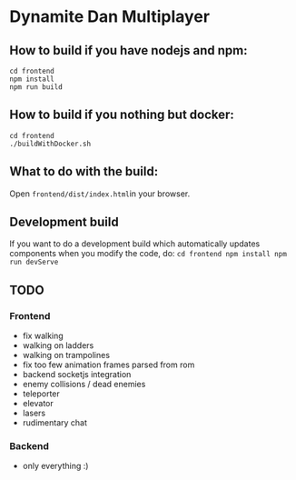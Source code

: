 
# Dynamite Dan Multiplayer

## How to build if you have nodejs and npm:

    cd frontend
    npm install
    npm run build

## How to build if you nothing but docker:

    cd frontend
    ./buildWithDocker.sh

## What to do with the build:
Open `frontend/dist/index.html`in your browser.

## Development build
If you want to do a development build which automatically updates components when you modify the code, do:
 `cd frontend
 npm install
 npm run devServe`

## TODO
### Frontend
 - fix walking
 - walking on ladders
 - walking on trampolines
 - fix too few animation frames parsed from rom
 - backend socketjs integration
 - enemy collisions / dead enemies
 - teleporter
 - elevator
 - lasers
 - rudimentary chat
### Backend
 - only everything :)

